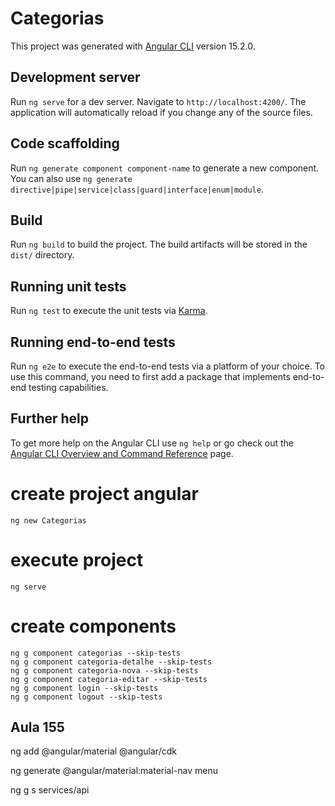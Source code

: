 # Categorias

This project was generated with [Angular CLI](https://github.com/angular/angular-cli) version 15.2.0.

## Development server

Run `ng serve` for a dev server. Navigate to `http://localhost:4200/`. The application will automatically reload if you change any of the source files.

## Code scaffolding

Run `ng generate component component-name` to generate a new component. You can also use `ng generate directive|pipe|service|class|guard|interface|enum|module`.

## Build

Run `ng build` to build the project. The build artifacts will be stored in the `dist/` directory.

## Running unit tests

Run `ng test` to execute the unit tests via [Karma](https://karma-runner.github.io).

## Running end-to-end tests

Run `ng e2e` to execute the end-to-end tests via a platform of your choice. To use this command, you need to first add a package that implements end-to-end testing capabilities.

## Further help

To get more help on the Angular CLI use `ng help` or go check out the [Angular CLI Overview and Command Reference](https://angular.io/cli) page.


# create project angular
    ng new Categorias
# execute project
    ng serve

# create components
    ng g component categorias --skip-tests
    ng g component categoria-detalhe --skip-tests
    ng g component categoria-nova --skip-tests
    ng g component categoria-editar --skip-tests
    ng g component login --skip-tests
    ng g component logout --skip-tests

## Aula 155

ng add @angular/material @angular/cdk

ng generate @angular/material:material-nav menu

ng g s services/api
